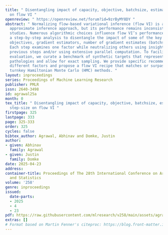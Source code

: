 ```yaml
---
title: " Disentangling impact of capacity, objective, batchsize, estimators, and step-size
  on flow VI "
openreview: " https://openreview.net/forum?id=9zrByMY8DY "
abstract: " Normalizing flow-based variational inference (flow VI) is a promising
  approximate inference approach, but its performance remains inconsistent across
  studies. Numerous algorithmic choices influence flow VI’s performance. We conduct
  a step-by-step analysis to disentangle the impact of some of the key factors: capacity,
  objectives, gradient estimators, number of gradient estimates (batchsize), and step-sizes.
  Each step examines one factor while neutralizing others using insights from the
  previous steps and/or using extensive parallel computation. To facilitate high-fidelity
  evaluation, we curate a benchmark of synthetic targets that represent common posterior
  pathologies and allow for exact sampling. We provide specific recommendations for
  different factors and propose a flow VI recipe that matches or surpasses leading
  turnkey Hamiltonian Monte Carlo (HMC) methods. "
layout: inproceedings
series: Proceedings of Machine Learning Research
publisher: PMLR
issn: 2640-3498
id: agrawal25a
month: 0
tex_title: " Disentangling impact of capacity, objective, batchsize, estimators, and
  step-size on flow VI "
firstpage: 325
lastpage: 333
page: 325-333
order: 325
cycles: false
bibtex_author: Agrawal, Abhinav and Domke, Justin
author:
- given: Abhinav
  family: Agrawal
- given: Justin
  family: Domke
date: 2025-04-23
address:
container-title: Proceedings of The 28th International Conference on Artificial Intelligence
  and Statistics
volume: '258'
genre: inproceedings
issued:
  date-parts:
  - 2025
  - 4
  - 23
pdf: https://raw.githubusercontent.com/mlresearch/v258/main/assets/agrawal25a/agrawal25a.pdf
extras: []
# Format based on Martin Fenner's citeproc: https://blog.front-matter.io/posts/citeproc-yaml-for-bibliographies/
---
```

